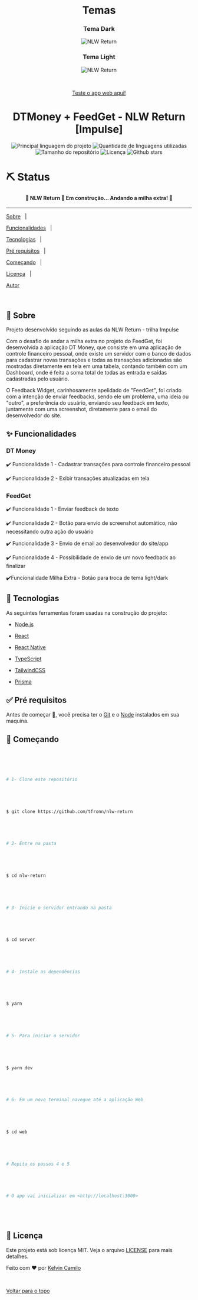 
  

<div  align="center"  id="top">

  

  
# Temas
### Tema Dark
<img  src="https://i.imgur.com/jlNN3oX.png"  alt="NLW Return" />

### Tema Light
<img  src="https://i.imgur.com/poZclCs.png"  alt="NLW Return" />
  

  

  

&#xa0;

  

  
<a href="https://nlw-return-mod.vercel.app/">Teste o app web aqui!</a>

  

  

</div>

  

  

  

<h1  align="center">DTMoney + FeedGet - NLW Return [Impulse]</h1>

  

  

  

<p  align="center">

  

  

<img  alt="Principal linguagem do projeto"  src="https://img.shields.io/github/languages/top/tfronn/nlw-return?color=56BEB8">

  

  

  

<img  alt="Quantidade de linguagens utilizadas"  src="https://img.shields.io/github/languages/count/tfronn/nlw-return?color=56BEB8">

  

  

  

<img  alt="Tamanho do repositório"  src="https://img.shields.io/github/repo-size/tfronn/nlw-return?color=56BEB8">

  

  

  

<img  alt="Licença"  src="https://img.shields.io/github/license/tfronn/nlw-return?color=56BEB8">

  

  

  

<!-- <img alt="Github issues" src="https://img.shields.io/github/issues/tfronn/nlw-return?color=56BEB8" /> -->

  

  

  

<!-- <img alt="Github forks" src="https://img.shields.io/github/forks/tfronn/nlw-return?color=56BEB8" /> -->

  

  

  

<img  alt="Github stars"  src="https://img.shields.io/github/stars/tfronn/nlw-return?color=56BEB8" />

  

  

</p>

  

  

  

<h1>⛏️ Status </h1>

  

  

  

<h4  align="center">

  

🚧 NLW Return 🚀 Em construção... Andando a milha extra! 🚧

  
  
  

  

</h4>

  

  

  

<hr>

  

  

  

<p  align="center">

  

  

<a  href="#dart-sobre">Sobre</a> &#xa0; | &#xa0;

  

  

<a  href="#sparkles-funcionalidades">Funcionalidades</a> &#xa0; | &#xa0;

  

  

<a  href="#rocket-tecnologias">Tecnologias</a> &#xa0; | &#xa0;

  

  

<a  href="#white_check_mark-pré-requisitos">Pré requisitos</a> &#xa0; | &#xa0;

  

  

<a  href="#checkered_flag-começando">Começando</a> &#xa0; | &#xa0;

  

  

<a  href="#memo-licença">Licença</a> &#xa0; | &#xa0;

  

  

<a  href="https://github.com/tfronn"  target="_blank">Autor</a>

  

  

</p>

  

  

  

<br>

  

  

  

## :dart: Sobre ##

  

  

Projeto desenvolvido seguindo as aulas da NLW Return - trilha Impulse

 Com o desafio de andar a milha extra no projeto do FeedGet, foi desenvolvida a aplicação 
 DT Money, que consiste em uma aplicação de controle financeiro pessoal, onde existe um servidor com o banco de dados para cadastrar novas transações e todas as transações adicionadas são mostradas diretamente em tela em uma tabela, contando também com um Dashboard, onde é feita a soma total de todas as entrada e saídas cadastradas pelo usuário. 

O Feedback Widget, carinhosamente apelidado de "FeedGet", foi criado com a intenção de enviar feedbacks, sendo ele um problema, uma ideia ou "outro", a preferência do usuário, enviando seu feedback em texto, juntamente com uma screenshot, diretamente para o email do desenvolvedor do site.

  

  

  

## :sparkles: Funcionalidades ##

  

  
### DT Money

:heavy_check_mark: Funcionalidade 1 - Cadastrar transações para controle financeiro pessoal

:heavy_check_mark: Funcionalidade 2 - Exibir transações atualizadas em tela
  
### FeedGet

:heavy_check_mark: Funcionalidade 1 - Enviar feedback de texto

:heavy_check_mark: Funcionalidade 2 - Botão para envio de screenshot automático, não necessitando outra ação do usuário

  

  

:heavy_check_mark: Funcionalidade 3 - Envio de email ao desenvolvedor do site/app

  

  

:heavy_check_mark: Funcionalidade 4 - Possibilidade de envio de um novo feedback ao finalizar

  

:heavy_check_mark:Funcionalidade Milha Extra - Botão para troca de tema light/dark

  

## :rocket: Tecnologias ##

  

  

  

As seguintes ferramentas foram usadas na construção do projeto:

  

  

  



  

  

- [Node.js](https://nodejs.org/en/)

  

  

- [React](https://pt-br.reactjs.org/)

  

  

- [React Native](https://reactnative.dev/)

  

  

- [TypeScript](https://www.typescriptlang.org/)

  

  

- [TailwindCSS](https://tailwindcss.com/)

  

  

- [Prisma](https://www.prisma.io/)

  

  

## :white_check_mark: Pré requisitos ##

  

  

  

Antes de começar :checkered_flag:, você precisa ter o [Git](https://git-scm.com) e o [Node](https://nodejs.org/en/) instalados em sua maquina.

  

  

  

## :checkered_flag: Começando ##

  

  

  

```bash

  

  

# 1- Clone este repositório

  

  

$ git clone https://github.com/tfronn/nlw-return

  

  

# 2- Entre na pasta

  

  

$ cd nlw-return

  

  

# 3- Inicie o servidor entrando na pasta

  

  

$ cd server

  

  

# 4- Instale as dependências

  

  

$ yarn

  

  

# 5- Para iniciar o servidor

  

  

$ yarn dev

  

  

# 6- Em um novo terminal navegue até a aplicação Web

  

  

$ cd web

  

  

# Repita os passos 4 e 5

  

  

# O app vai inicializar em <http://localhost:3000>

  

  

```

  

  

  

## :memo: Licença ##

  

  

  

Este projeto está sob licença MIT. Veja o arquivo [LICENSE](LICENSE.md) para mais detalhes.

  

  

  

Feito com :heart: por <a  href="https://github.com/tfronn"  target="_blank">Kelvin Camilo</a>

  

  

  

&#xa0;

  

  

  

<a  href="#top">Voltar para o topo</a>
